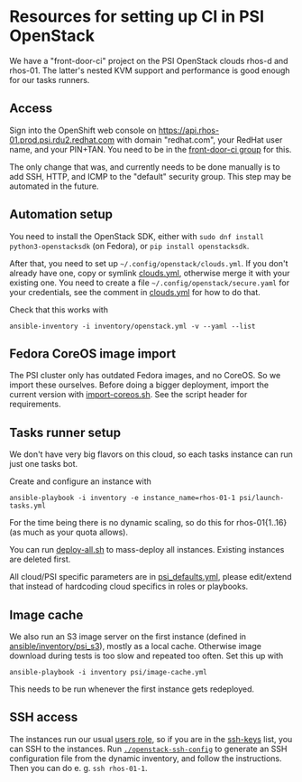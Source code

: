 Resources for setting up CI in PSI OpenStack
============================================

We have a "front-door-ci" project on the PSI OpenStack clouds rhos-d and rhos-01. The latter's nested KVM support and performance is good enough for our tasks runners.

Access
------
Sign into the OpenShift web console on https://api.rhos-01.prod.psi.rdu2.redhat.com with domain "redhat.com", your RedHat user name, and your PIN+TAN. You need to be in the [front-door-ci group](https://rover.redhat.com/groups/group/front-door-ci) for this.

The only change that was, and currently needs to be done manually is to add SSH, HTTP, and ICMP to the "default" security group. This step may be automated in the future.

Automation setup
----------------

You need to install the OpenStack SDK, either with `sudo dnf install python3-openstacksdk` (on Fedora), or `pip install openstacksdk`.

After that, you need to set up `~/.config/openstack/clouds.yml`. If you don't already have one, copy or symlink [clouds.yml](./clouds.yml), otherwise merge it with your existing one. You need to create a file `~/.config/openstack/secure.yaml` for your credentials, see the comment in [clouds.yml](./clouds.yml) for how to do that.

Check that this works with

    ansible-inventory -i inventory/openstack.yml -v --yaml --list

Fedora CoreOS image import
--------------------------
The PSI cluster only has outdated Fedora images, and no CoreOS. So we import
these ourselves. Before doing a bigger deployment, import the current version
with [import-coreos.sh](./import-coreos.sh). See the script header for
requirements.

Tasks runner setup
------------------
We don't have very big flavors on this cloud, so each tasks instance can run just one tasks bot.

Create and configure an instance with

    ansible-playbook -i inventory -e instance_name=rhos-01-1 psi/launch-tasks.yml

For the time being there is no dynamic scaling, so do this for rhos-01{1..16} (as much as your quota allows).

You can run [deploy-all.sh](./deploy-all.sh) to mass-deploy all instances. Existing instances are deleted first.

All cloud/PSI specific parameters are in [psi_defaults.yml](./psi_defaults.yml), please edit/extend that instead of hardcoding cloud specifics in roles or playbooks.

Image cache
-----------
We also run an S3 image server on the first instance (defined in [ansible/inventory/psi_s3](../inventory/psi_s3)), mostly as a local cache. Otherwise image download during tests is too slow and repeated too often. Set this up with

    ansible-playbook -i inventory psi/image-cache.yml

This needs to be run whenever the first instance gets redeployed.

SSH access
----------
The instances run our usual [users role](../roles/users/), so if you are in the [ssh-keys](../roles/users/tasks/ssh-keys) list, you can SSH to the instances. Run [`./openstack-ssh-config`](../openstack-ssh-config) to generate an SSH configuration file from the dynamic inventory, and follow the instructions. Then you can do e. g. `ssh rhos-01-1`.
